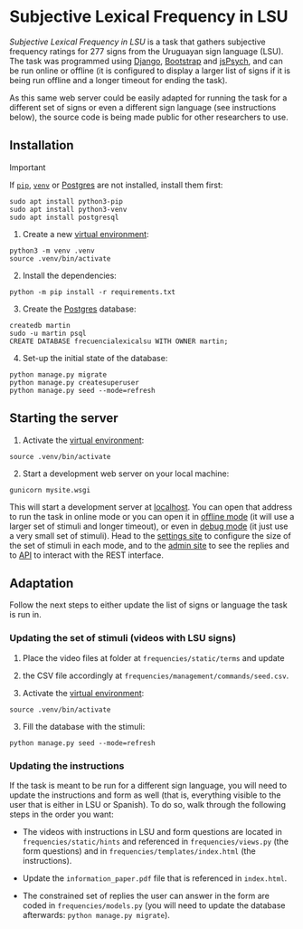 # Subjective Lexical Frequency in LSU

_Subjective Lexical Frequency in LSU_ is a task that gathers subjective
frequency ratings for 277 signs from the Uruguayan sign language (LSU). The
task was programmed using [Django](https://www.djangoproject.com/),
[Bootstrap](https://getbootstrap.com) and [jsPsych](https://www.jspsych.org),
and can be run online or offline (it is configured to display a larger list of
signs if it is being run offline and a longer timeout for ending the task).

As this same web server could be easily adapted for running the task for a
different set of signs or even a different sign language (see instructions
below), the source code is being made public for other researchers to use.

## Installation

> [!IMPORTANT]
> If [`pip`](https://docs.python.org/3/library/ensurepip.html),
> [`venv`](https://docs.python.org/3/library/venv.html) or
> [Postgres](https://www.postgresql.org/) are not installed,
> install them first:
>
> ```
> sudo apt install python3-pip
> sudo apt install python3-venv
> sudo apt install postgresql
> ```

1. Create a new [virtual environment](https://docs.python.org/3/library/venv.html):

```
python3 -m venv .venv
source .venv/bin/activate
```

2. Install the dependencies:

```
python -m pip install -r requirements.txt
```

3. Create the [Postgres](https://www.postgresql.org/) database:

```
createdb martin
sudo -u martin psql
CREATE DATABASE frecuencialexicalsu WITH OWNER martin;
```

4. Set-up the initial state of the database:

```
python manage.py migrate
python manage.py createsuperuser
python manage.py seed --mode=refresh
```

## Starting the server

1. Activate the [virtual environment](https://docs.python.org/3/library/venv.html):

```
source .venv/bin/activate
```

2. Start a development web server on your local machine:

```
gunicorn mysite.wsgi
```

This will start a development server at [localhost](http://127.0.0.1:8000). 
You can open that address to run the task in online mode or you can open it in
[offline mode](http://127.0.0.1:8000?mode=2) (it will use a larger set of
stimuli and longer timeout), or even in
[debug mode](http://127.0.0.1:8000?mode=3) (it just use a very small set of
stimuli). Head to the [settings site](http://127.0.0.1:8000/settings) to
 configure the size of the set of stimuli in each mode, and to the
 [admin site](http://127.0.0.1:8000/admin) to see the replies and to
 [API](http://127.0.0.1:8000/api) to interact with the REST interface.

## Adaptation

Follow the next steps to either update the list of signs or language the task
is run in.

### Updating the set of stimuli (videos with LSU signs)

1. Place the video files at folder at `frequencies/static/terms` and update
2. the CSV file accordingly at `frequencies/management/commands/seed.csv`.

2. Activate the
[virtual environment](https://docs.python.org/3/library/venv.html):

```
source .venv/bin/activate
```

3. Fill the database with the stimuli:

```
python manage.py seed --mode=refresh
```

### Updating the instructions

If the task is meant to be run for a different sign language, you will need to
update the instructions and form as well (that is, everything visible to the
user that is either in LSU or Spanish). To do so, walk through the following
steps in the order you want:

* The videos with instructions in LSU and form questions are located in
`frequencies/static/hints` and referenced in `frequencies/views.py` (the form
questions) and in `frequencies/templates/index.html` (the instructions).

* Update the `information_paper.pdf` file that is referenced in `index.html`.

* The constrained set of replies the user can answer in the form are coded in
`frequencies/models.py` (you will need to update the database afterwards:
`python manage.py migrate`).
